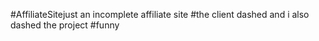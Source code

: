 #AffiliateSitejust an incomplete affiliate site
#the client dashed and i also dashed the project
#funny
